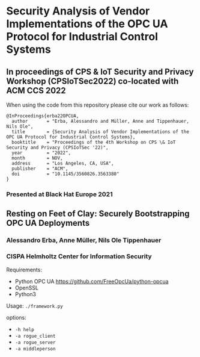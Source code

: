Security Analysis of Vendor Implementations of the OPC UA Protocol for Industrial Control Systems
=======

## In proceedings of CPS & IoT Security and Privacy Workshop (CPSIoTSec2022) co-located with ACM CCS 2022

When using the code from this repository please cite our work as follows:
```
@InProceedings{erba22OPCUA,
  author       = "Erba, Alessandro and Müller, Anne and Tippenhauer, Nils Ole",
  title        = {Security Analysis of Vendor Implementations of the OPC UA Protocol for Industrial Control Systems},
  booktitle    = "Proceedings of the 4th Workshop on CPS \& IoT Security and Privacy (CPSIoTSec '22)",
  year         = "2022",
  month        = NOV,
  address      = "Los Angeles, CA, USA",
  publisher    = "ACM",
  doi          = "10.1145/3560826.3563380"
}
``` 

### Presented at Black Hat Europe 2021
## Resting on Feet of Clay: Securely Bootstrapping OPC UA Deployments
### Alessandro Erba, Anne Müller, Nils Ole Tippenhauer
### CISPA Helmholtz Center for Information Security

Requirements:

- Python OPC UA https://github.com/FreeOpcUa/python-opcua
- OpenSSL
- Python3

Usage:
`./framework.py`

options:
- `-h help`
- `-a rogue_client`
- `-a rogue_server`
- `-a middleperson`
